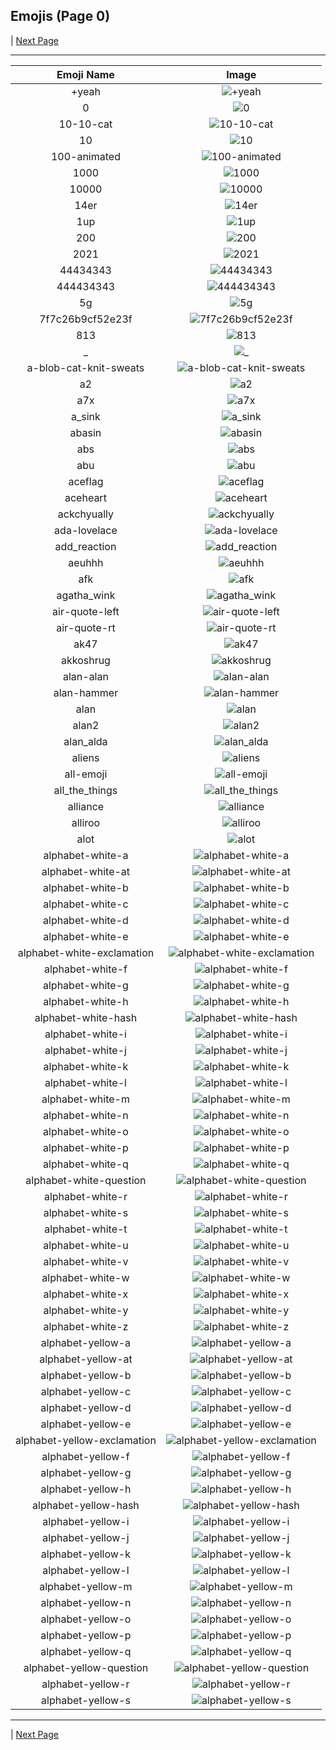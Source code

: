 
  ## Emojis (Page 0)

  
   | [Next Page](/docs/denverdevs/page-a-0001.md)

  <hr />

  |Emoji Name|Image|
  | :-: | :-: |
  |+yeah| ![+yeah](/emojis/denverdevs/+yeah.png)|
  |0| ![0](/emojis/denverdevs/0.png)|
  |10-10-cat| ![10-10-cat](/emojis/denverdevs/10-10-cat.png)|
  |10| ![10](/emojis/denverdevs/10.png)|
  |100-animated| ![100-animated](/emojis/denverdevs/100-animated.gif)|
  |1000| ![1000](/emojis/denverdevs/1000.jpg)|
  |10000| ![10000](/emojis/denverdevs/10000.png)|
  |14er| ![14er](/emojis/denverdevs/14er.png)|
  |1up| ![1up](/emojis/denverdevs/1up.png)|
  |200| ![200](/emojis/denverdevs/200.png)|
  |2021| ![2021](/emojis/denverdevs/2021.png)|
  |44434343| ![44434343](/emojis/denverdevs/44434343.gif)|
  |444434343| ![444434343](/emojis/denverdevs/444434343.gif)|
  |5g| ![5g](/emojis/denverdevs/5g.jpg)|
  |7f7c26b9cf52e23f| ![7f7c26b9cf52e23f](/emojis/denverdevs/7f7c26b9cf52e23f.png)|
  |813| ![813](/emojis/denverdevs/813.png)|
  |_| ![_](/emojis/denverdevs/_.png)|
  |a-blob-cat-knit-sweats| ![a-blob-cat-knit-sweats](/emojis/denverdevs/a-blob-cat-knit-sweats.gif)|
  |a2| ![a2](/emojis/denverdevs/a2.png)|
  |a7x| ![a7x](/emojis/denverdevs/a7x.png)|
  |a_sink| ![a_sink](/emojis/denverdevs/a_sink.png)|
  |abasin| ![abasin](/emojis/denverdevs/abasin.png)|
  |abs| ![abs](/emojis/denverdevs/abs.png)|
  |abu| ![abu](/emojis/denverdevs/abu.png)|
  |aceflag| ![aceflag](/emojis/denverdevs/aceflag.png)|
  |aceheart| ![aceheart](/emojis/denverdevs/aceheart.png)|
  |ackchyually| ![ackchyually](/emojis/denverdevs/ackchyually.png)|
  |ada-lovelace| ![ada-lovelace](/emojis/denverdevs/ada-lovelace.gif)|
  |add_reaction| ![add_reaction](/emojis/denverdevs/add_reaction.png)|
  |aeuhhh| ![aeuhhh](/emojis/denverdevs/aeuhhh.png)|
  |afk| ![afk](/emojis/denverdevs/afk.png)|
  |agatha_wink| ![agatha_wink](/emojis/denverdevs/agatha_wink.gif)|
  |air-quote-left| ![air-quote-left](/emojis/denverdevs/air-quote-left.gif)|
  |air-quote-rt| ![air-quote-rt](/emojis/denverdevs/air-quote-rt.gif)|
  |ak47| ![ak47](/emojis/denverdevs/ak47.png)|
  |akkoshrug| ![akkoshrug](/emojis/denverdevs/akkoshrug.png)|
  |alan-alan| ![alan-alan](/emojis/denverdevs/alan-alan.gif)|
  |alan-hammer| ![alan-hammer](/emojis/denverdevs/alan-hammer.png)|
  |alan| ![alan](/emojis/denverdevs/alan.png)|
  |alan2| ![alan2](/emojis/denverdevs/alan2.png)|
  |alan_alda| ![alan_alda](/emojis/denverdevs/alan_alda.gif)|
  |aliens| ![aliens](/emojis/denverdevs/aliens.jpg)|
  |all-emoji| ![all-emoji](/emojis/denverdevs/all-emoji.png)|
  |all_the_things| ![all_the_things](/emojis/denverdevs/all_the_things.png)|
  |alliance| ![alliance](/emojis/denverdevs/alliance.png)|
  |alliroo| ![alliroo](/emojis/denverdevs/alliroo.gif)|
  |alot| ![alot](/emojis/denverdevs/alot.png)|
  |alphabet-white-a| ![alphabet-white-a](/emojis/denverdevs/alphabet-white-a.png)|
  |alphabet-white-at| ![alphabet-white-at](/emojis/denverdevs/alphabet-white-at.png)|
  |alphabet-white-b| ![alphabet-white-b](/emojis/denverdevs/alphabet-white-b.png)|
  |alphabet-white-c| ![alphabet-white-c](/emojis/denverdevs/alphabet-white-c.png)|
  |alphabet-white-d| ![alphabet-white-d](/emojis/denverdevs/alphabet-white-d.png)|
  |alphabet-white-e| ![alphabet-white-e](/emojis/denverdevs/alphabet-white-e.png)|
  |alphabet-white-exclamation| ![alphabet-white-exclamation](/emojis/denverdevs/alphabet-white-exclamation.png)|
  |alphabet-white-f| ![alphabet-white-f](/emojis/denverdevs/alphabet-white-f.png)|
  |alphabet-white-g| ![alphabet-white-g](/emojis/denverdevs/alphabet-white-g.png)|
  |alphabet-white-h| ![alphabet-white-h](/emojis/denverdevs/alphabet-white-h.png)|
  |alphabet-white-hash| ![alphabet-white-hash](/emojis/denverdevs/alphabet-white-hash.png)|
  |alphabet-white-i| ![alphabet-white-i](/emojis/denverdevs/alphabet-white-i.png)|
  |alphabet-white-j| ![alphabet-white-j](/emojis/denverdevs/alphabet-white-j.png)|
  |alphabet-white-k| ![alphabet-white-k](/emojis/denverdevs/alphabet-white-k.png)|
  |alphabet-white-l| ![alphabet-white-l](/emojis/denverdevs/alphabet-white-l.png)|
  |alphabet-white-m| ![alphabet-white-m](/emojis/denverdevs/alphabet-white-m.png)|
  |alphabet-white-n| ![alphabet-white-n](/emojis/denverdevs/alphabet-white-n.png)|
  |alphabet-white-o| ![alphabet-white-o](/emojis/denverdevs/alphabet-white-o.png)|
  |alphabet-white-p| ![alphabet-white-p](/emojis/denverdevs/alphabet-white-p.png)|
  |alphabet-white-q| ![alphabet-white-q](/emojis/denverdevs/alphabet-white-q.png)|
  |alphabet-white-question| ![alphabet-white-question](/emojis/denverdevs/alphabet-white-question.png)|
  |alphabet-white-r| ![alphabet-white-r](/emojis/denverdevs/alphabet-white-r.png)|
  |alphabet-white-s| ![alphabet-white-s](/emojis/denverdevs/alphabet-white-s.png)|
  |alphabet-white-t| ![alphabet-white-t](/emojis/denverdevs/alphabet-white-t.png)|
  |alphabet-white-u| ![alphabet-white-u](/emojis/denverdevs/alphabet-white-u.png)|
  |alphabet-white-v| ![alphabet-white-v](/emojis/denverdevs/alphabet-white-v.png)|
  |alphabet-white-w| ![alphabet-white-w](/emojis/denverdevs/alphabet-white-w.png)|
  |alphabet-white-x| ![alphabet-white-x](/emojis/denverdevs/alphabet-white-x.png)|
  |alphabet-white-y| ![alphabet-white-y](/emojis/denverdevs/alphabet-white-y.png)|
  |alphabet-white-z| ![alphabet-white-z](/emojis/denverdevs/alphabet-white-z.png)|
  |alphabet-yellow-a| ![alphabet-yellow-a](/emojis/denverdevs/alphabet-yellow-a.png)|
  |alphabet-yellow-at| ![alphabet-yellow-at](/emojis/denverdevs/alphabet-yellow-at.png)|
  |alphabet-yellow-b| ![alphabet-yellow-b](/emojis/denverdevs/alphabet-yellow-b.png)|
  |alphabet-yellow-c| ![alphabet-yellow-c](/emojis/denverdevs/alphabet-yellow-c.png)|
  |alphabet-yellow-d| ![alphabet-yellow-d](/emojis/denverdevs/alphabet-yellow-d.png)|
  |alphabet-yellow-e| ![alphabet-yellow-e](/emojis/denverdevs/alphabet-yellow-e.png)|
  |alphabet-yellow-exclamation| ![alphabet-yellow-exclamation](/emojis/denverdevs/alphabet-yellow-exclamation.png)|
  |alphabet-yellow-f| ![alphabet-yellow-f](/emojis/denverdevs/alphabet-yellow-f.png)|
  |alphabet-yellow-g| ![alphabet-yellow-g](/emojis/denverdevs/alphabet-yellow-g.png)|
  |alphabet-yellow-h| ![alphabet-yellow-h](/emojis/denverdevs/alphabet-yellow-h.png)|
  |alphabet-yellow-hash| ![alphabet-yellow-hash](/emojis/denverdevs/alphabet-yellow-hash.png)|
  |alphabet-yellow-i| ![alphabet-yellow-i](/emojis/denverdevs/alphabet-yellow-i.png)|
  |alphabet-yellow-j| ![alphabet-yellow-j](/emojis/denverdevs/alphabet-yellow-j.png)|
  |alphabet-yellow-k| ![alphabet-yellow-k](/emojis/denverdevs/alphabet-yellow-k.png)|
  |alphabet-yellow-l| ![alphabet-yellow-l](/emojis/denverdevs/alphabet-yellow-l.png)|
  |alphabet-yellow-m| ![alphabet-yellow-m](/emojis/denverdevs/alphabet-yellow-m.png)|
  |alphabet-yellow-n| ![alphabet-yellow-n](/emojis/denverdevs/alphabet-yellow-n.png)|
  |alphabet-yellow-o| ![alphabet-yellow-o](/emojis/denverdevs/alphabet-yellow-o.png)|
  |alphabet-yellow-p| ![alphabet-yellow-p](/emojis/denverdevs/alphabet-yellow-p.png)|
  |alphabet-yellow-q| ![alphabet-yellow-q](/emojis/denverdevs/alphabet-yellow-q.png)|
  |alphabet-yellow-question| ![alphabet-yellow-question](/emojis/denverdevs/alphabet-yellow-question.png)|
  |alphabet-yellow-r| ![alphabet-yellow-r](/emojis/denverdevs/alphabet-yellow-r.png)|
  |alphabet-yellow-s| ![alphabet-yellow-s](/emojis/denverdevs/alphabet-yellow-s.png)|

  <hr/>
  
  
   | [Next Page](/docs/denverdevs/page-a-0001.md)